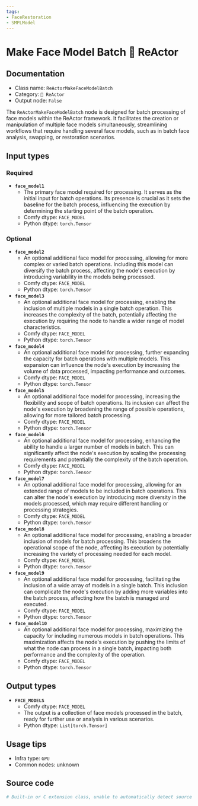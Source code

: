 ```yaml
---
tags:
- FaceRestoration
- SMPLModel
---
```


# Make Face Model Batch 🌌 ReActor
## Documentation
- Class name: `ReActorMakeFaceModelBatch`
- Category: `🌌 ReActor`
- Output node: `False`

The `ReActorMakeFaceModelBatch` node is designed for batch processing of face models within the ReActor framework. It facilitates the creation or manipulation of multiple face models simultaneously, streamlining workflows that require handling several face models, such as in batch face analysis, swapping, or restoration scenarios.
## Input types
### Required
- **`face_model1`**
    - The primary face model required for processing. It serves as the initial input for batch operations. Its presence is crucial as it sets the baseline for the batch process, influencing the execution by determining the starting point of the batch operation.
    - Comfy dtype: `FACE_MODEL`
    - Python dtype: `torch.Tensor`
### Optional
- **`face_model2`**
    - An optional additional face model for processing, allowing for more complex or varied batch operations. Including this model can diversify the batch process, affecting the node's execution by introducing variability in the models being processed.
    - Comfy dtype: `FACE_MODEL`
    - Python dtype: `torch.Tensor`
- **`face_model3`**
    - An optional additional face model for processing, enabling the inclusion of multiple models in a single batch operation. This increases the complexity of the batch, potentially affecting the execution by requiring the node to handle a wider range of model characteristics.
    - Comfy dtype: `FACE_MODEL`
    - Python dtype: `torch.Tensor`
- **`face_model4`**
    - An optional additional face model for processing, further expanding the capacity for batch operations with multiple models. This expansion can influence the node's execution by increasing the volume of data processed, impacting performance and outcomes.
    - Comfy dtype: `FACE_MODEL`
    - Python dtype: `torch.Tensor`
- **`face_model5`**
    - An optional additional face model for processing, increasing the flexibility and scope of batch operations. Its inclusion can affect the node's execution by broadening the range of possible operations, allowing for more tailored batch processing.
    - Comfy dtype: `FACE_MODEL`
    - Python dtype: `torch.Tensor`
- **`face_model6`**
    - An optional additional face model for processing, enhancing the ability to handle a larger number of models in batch. This can significantly affect the node's execution by scaling the processing requirements and potentially the complexity of the batch operation.
    - Comfy dtype: `FACE_MODEL`
    - Python dtype: `torch.Tensor`
- **`face_model7`**
    - An optional additional face model for processing, allowing for an extended range of models to be included in batch operations. This can alter the node's execution by introducing more diversity in the models processed, which may require different handling or processing strategies.
    - Comfy dtype: `FACE_MODEL`
    - Python dtype: `torch.Tensor`
- **`face_model8`**
    - An optional additional face model for processing, enabling a broader inclusion of models for batch processing. This broadens the operational scope of the node, affecting its execution by potentially increasing the variety of processing needed for each model.
    - Comfy dtype: `FACE_MODEL`
    - Python dtype: `torch.Tensor`
- **`face_model9`**
    - An optional additional face model for processing, facilitating the inclusion of a wide array of models in a single batch. This inclusion can complicate the node's execution by adding more variables into the batch process, affecting how the batch is managed and executed.
    - Comfy dtype: `FACE_MODEL`
    - Python dtype: `torch.Tensor`
- **`face_model10`**
    - An optional additional face model for processing, maximizing the capacity for including numerous models in batch operations. This maximization affects the node's execution by pushing the limits of what the node can process in a single batch, impacting both performance and the complexity of the operation.
    - Comfy dtype: `FACE_MODEL`
    - Python dtype: `torch.Tensor`
## Output types
- **`FACE_MODELS`**
    - Comfy dtype: `FACE_MODEL`
    - The output is a collection of face models processed in the batch, ready for further use or analysis in various scenarios.
    - Python dtype: `List[torch.Tensor]`
## Usage tips
- Infra type: `GPU`
- Common nodes: unknown


## Source code
```python
# Built-in or C extension class, unable to automatically detect source code
```

